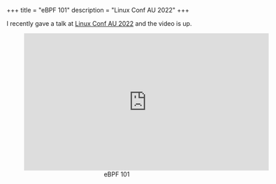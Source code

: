 +++
title = "eBPF 101"
description = "Linux Conf AU 2022"
+++

I recently gave a talk at [Linux Conf AU 2022](https://lca-kernel.ozlabs.org/) and the video is up.

<figure class="video_container" align=center>
<iframe width="560" height="315" src="https://www.youtube.com/embed/n6SdBmgLFmA" title="YouTube video player" frameborder="0" allow="accelerometer; autoplay; clipboard-write; encrypted-media; gyroscope; picture-in-picture" allowfullscreen></iframe>
<figcaption>eBPF 101</figcaption>
</figure>

